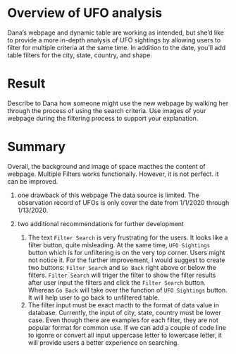 # Overview of UFO analysis


Dana’s webpage and dynamic table are working as intended, but she’d like to provide a more in-depth analysis of UFO sightings by allowing users to filter for multiple criteria at the same time. In addition to the date, you’ll add table filters for the city, state, country, and shape.

# Result


Describe to Dana how someone might use the new webpage by walking her through the process of using the search criteria. Use images of your webpage during the filtering process to support your explanation.


# Summary
Overall, the background and image of space macthes the content of webpage. Multiple Filters works functionally. However, it is not perfect. it can be improved. 
  1. one drawback of this webpage
     The data source is limited. The observation record of UFOs is only cover the date from 1/1/2020 through 1/13/2020. 
  
  2. two additional recommendations for further development 
     1. The text `Filter Search` is very frustrating for the users. It looks like a filter button, quite misleading. At the same time,  `UFO Sightings` button which is for unfiltering is on the very top corner. Users might not notice it. For the further improvement, I would suggest to create two buttons: `Filter Search` and `Go Back` right above or below the filters. `Filter Search` will triger the filter to show the filter results after user input the filters and click the `Filter Search` button. Whereas `Go Back` will take over the function of `UFO Sightings` button. It will help user to go back to unfiltered table.
     2. The filter input must be exact macth to the format of data value in database. Currently, the input of city, state, country must be lower case. Even though there are examples for each filter, they are not popular format for common use. If we can add a couple of code line to igonre or convert all input uppercase letter to lowercase letter, it will provide users a better experience on searching.
     
